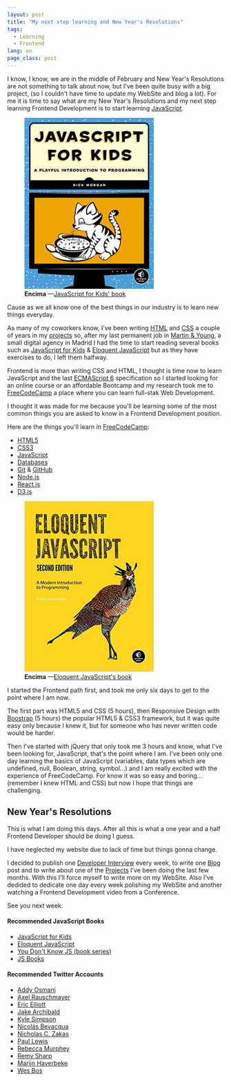```yaml
---
layout: post
title: "My next step learning and New Year's Resolutions"
tags:
  - Learning
  - Frontend
lang: en
page_class: post
---
```


I know, I know, we are in the middle of February and New Year's Resolutions are not something to talk about now, but I've been quite busy with a big project, (so I couldn't have time to update my WebSite and blog a lot). For me it is time to say what are my New Year's Resolutions and my next step learning Frontend Development is to start learning <a class="link link--special" href="https://en.wikipedia.org/wiki/JavaScript" target="_blank" rel="noopener">JavaScript</a>.

<figure class="picture">
    <img src="/assets/images/resource-javascript-for-kids.jpg" alt="">
    <figcaption class="caption">
        <b title="encima">Encima</b>
        &mdash;<a class="link link--special" href="#JSBookOne">JavaScript for Kids' book</a>
    </figcaption>
</figure>

Cause as we all know one of the best things in our industry is to learn new things everyday.

As many of my coworkers know, I've been writing <a class="link link--special" href="https://en.wikipedia.org/wiki/HTML" target="_blank" rel="noopener">HTML</a> and <a class="link link--special" href="https://en.wikipedia.org/wiki/Cascading_Style_Sheets" target="_blank" rel="noopener">CSS</a> a couple of years in my <a class="link link--special" href="/projects/">projects</a> so, after my last permanent job in <a class="link link--special" href="http://www.martin-young.com" target="_blank" rel="noopener">Martin & Young</a>, a small digital agency in Madrid I had the time to start reading several books such as <a class="link link--special" href="#JSBookOne">JavaScript for Kids</a> & <a class="link link--special" href="#JSBookTwo">Eloquent JavaScript</a> but as they have exercises to do, I left them halfway.

Frontend is more than writing CSS and HTML, I thought is time now to learn JavaScript and the last <a class="link link--special" href="http://www.ecma-international.org/" target="_blank" rel="noopener">ECMAScript 6</a> specification so I started looking for an online course or an affordable Bootcamp and my research took me to <a class="link link--special" href="http://www.freecodecamp.com/" target="_blank" rel="noopener">FreeCodeCamp</a> a place where you can learn full-stak Web Development.

I thought it was made for me because you'll be learning some of the most common things you are asked to know in a Frontend Development position.

Here are the things you'll learn in <a class="link link--special" href="http://www.freecodecamp.com/" target="_blank" rel="noopener">FreeCodeCamp</a>:

<ul>
  <li><a class="link link--special" href="https://en.wikipedia.org/wiki/HTML" target="_blank" rel="noopener">HTML5</a></li>
  <li><a class="link link--special" href="https://en.wikipedia.org/wiki/Cascading_Style_Sheets" target="_blank" rel="noopener">CSS3</a></li>
  <li><a class="link link--special" href="https://en.wikipedia.org/wiki/JavaScript" target="_blank" rel="noopener">JavaScript</a></li>
  <li><a class="link link--special" href="https://en.wikipedia.org/wiki/Database" target="_blank" rel="noopener">Databases</a></li>
  <li><a class="link link--special" href="https://git-scm.com/" target="_blank" rel="noopener">Git</a> & <a class="link link--special" href="https://github.com/" target="_blank" rel="noopener">GitHub</a></li>
  <li><a class="link link--special" href="https://nodejs.org" target="_blank" rel="noopener">Node.js</a></li>
  <li><a class="link link--special" href="https://facebook.github.io/react/" target="_blank" rel="noopener">React.js</a></li>
  <li><a class="link link--special" href="https://d3js.org/" target="_blank" rel="noopener">D3.js</a></li>
</ul>

<figure class="picture">
    <img src="/assets/images/resource-eloquent-javascript.jpg" alt="">
    <figcaption class="caption">
        <b title="encima">Encima</b>
        &mdash;<a class="link link--special" href="#JSBookTwo">Eloquent JavaScript's book</a>
    </figcaption>
</figure>

I started the Frontend path first, and took me only six days to get to the point where I am now.

The first part was HTML5 and CSS (5 hours), then Responsive Design with <a class="link link--special" href="http://getbootstrap.com/" target="_blank" rel="noopener">Boostrap</a> (5 hours) the popular HTML5 & CSS3 framework, but it was quite easy only because I knew it, but for someone who has never written code would be harder.

Then I've started with jQuery that only took me 3 hours and know, what I've been looking for, JavaScript, that's the point where I am. I've been only one day learning the basics of JavaScript (variables, data types which are undefined, null, Boolean, string, symbol...) and I am really excited with the experience of FreeCodeCamp. For know it was so easy and boring... (remember I knew HTML and CSS) but now I hope that things are challenging.

## New Year's Resolutions

This is what I am doing this days. After all this is what a one year and a half Frontend Developer should be doing I guess.

I have neglected my website due to lack of time but things gonna change.

I decided to publish one <a class="link link--special" href="/projects/interviews/">Developer Interview</a> every week, to write one <a class="link link--special" href="/blog/">Blog</a> post and to write about one of the <a class="link link--special" href="/projects/">Projects</a> I've been doing the last few months. With this I'll force myself to write more on my WebSite. Also I've dedided to dedicate one day every week polishing my WebSite and another watching a Frontend Development video from a Conference.

See you next week.

<div class="related">
    <h4 class="related__title">Recommended JavaScript Books</h4>
    <ul class="related__list">
        <li><a class="link link--special" id="JSBookOne" href="https://www.nostarch.com/javascriptforkids" target="_blank" rel="noopener">JavaScript for Kids</a></li>
        <li><a class="link link--special" id="JSBookTwo" href="http://eloquentjavascript.net" target="_blank" rel="noopener">Eloquent JavaScript</a></li>
        <li><a class="link link--special" id="JSBookThree" href="https://github.com/getify/You-Dont-Know-JS" target="_blank" rel="noopener">You Don't Know JS (book series)</a></li>
        <li><a class="link link--special" id="JSBookFour" href="http://jsbooks.revolunet.com/" target="_blank" rel="noopener">JS Books</a></li>
    </ul>
    <h4 class="related__title" id="twitterAccounts">Recommended Twitter Accounts</h4>
    <ul class="related__list">
        <li><a class="link link--special" href="https://twitter.com/addyosmani" target="_blank" rel="noopener">Addy Osmani</a></li>
        <li><a class="link link--special" href="https://twitter.com/rauschma" target="_blank" rel="noopener">Axel Rauschmayer</a></li>
        <li><a class="link link--special" href="https://twitter.com/_ericelliott" target="_blank" rel="noopener">Eric Elliott</a></li>
        <li><a class="link link--special" href="https://twitter.com/jaffathecake" target="_blank" rel="noopener">Jake Archibald</a></li>
        <li><a class="link link--special" href="https://twitter.com/getify" target="_blank" rel="noopener">Kyle Simpson</a></li>
        <li><a class="link link--special" href="https://twitter.com/nzgb" target="_blank" rel="noopener">Nicolás Bevacqua</a></li>
        <li><a class="link link--special" href="https://twitter.com/slicknet" target="_blank" rel="noopener">Nicholas C. Zakas</a></li>
        <li><a class="link link--special" href="https://twitter.com/aerotwist" target="_blank" rel="noopener">Paul Lewis</a></li>
        <li><a class="link link--special" href="https://twitter.com/rmurphey" target="_blank" rel="noopener">Rebecca Murphey</a></li>
        <li><a class="link link--special" href="https://twitter.com/rem" target="_blank" rel="noopener">Remy Sharp</a></li>
        <li><a class="link link--special" href="https://twitter.com/marijnjh" target="_blank" rel="noopener">Marijn Haverbeke</a></li>
        <li><a class="link link--special" href="https://twitter.com/wesbos" target="_blank" rel="noopener">Wes Bos</a></li>
    </ul>
</div>
